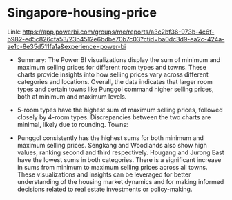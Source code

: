 # Singapore-housing-price
Link: https://app.powerbi.com/groups/me/reports/a3c2bf36-973b-4c6f-b982-ed5c826cfa53/23b4512e6bdbe70b7c03?ctid=ba0dc3d9-ea2c-424a-ae1c-8e35d511fa1a&experience=power-bi

* Summary:
The Power BI visualizations display the sum of minimum and maximum selling prices for different room types and towns. These charts provide insights into how selling prices vary across different categories and locations. Overall, the data indicates that larger room types and certain towns like Punggol command higher selling prices, both at minimum and maximum levels.

* 5-room types have the highest sum of maximum selling prices, followed closely by 4-room types.
Discrepancies between the two charts are minimal, likely due to rounding.
Towns:

* Punggol consistently has the highest sums for both minimum and maximum selling prices.
Sengkang and Woodlands also show high values, ranking second and third respectively.
Hougang and Jurong East have the lowest sums in both categories.
There is a significant increase in sums from minimum to maximum selling prices across all towns.
These visualizations and insights can be leveraged for better understanding of the housing market dynamics and for making informed decisions related to real estate investments or policy-making.
